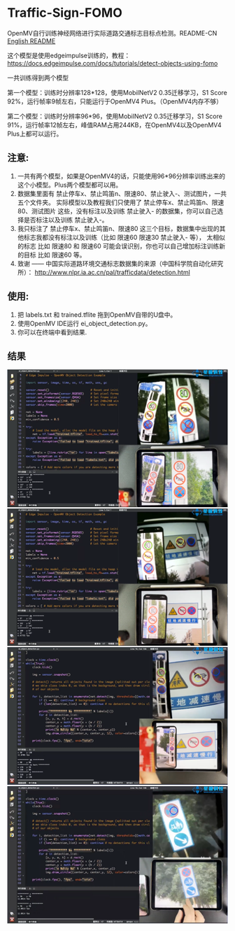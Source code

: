 # Traffic-Sign-FOMO
OpenMV自行训练神经网络进行实际道路交通标志目标点检测。README-CN
[English README](https://github.com/SingTown/Traffic-Sign-FOMO/blob/main/README.md)


这个模型是使用edgeimpulse训练的，教程：
https://docs.edgeimpulse.com/docs/tutorials/detect-objects-using-fomo


一共训练得到两个模型

第一个模型：训练时分辨率128*128，使用MobilNetV2 0.35迁移学习，S1 Score 92%，运行帧率9帧左右，只能运行于OpenMV4 Plus。（OpenMV4内存不够）

第二个模型：训练时分辨率96*96，使用MobilNetV2 0.35迁移学习，S1 Score 91%，运行帧率12帧左右，峰值RAM占用244KB，在OpenMV4以及OpenMV4 Plus上都可以运行。


## 注意:

1. 一共有两个模型，如果是OpenMV4的话，只能使用96*96分辨率训练出来的这个小模型。Plus两个模型都可以用。
2. 数据集里面有 禁止停车x、禁止鸣笛n、限速80、禁止驶入-、测试图片，一共五个文件夹。 实际模型以及教程我们只使用了 禁止停车x、禁止鸣笛n、限速80、测试图片 这些，没有标注以及训练 禁止驶入- 的数据集，你可以自己选择是否标注以及训练 禁止驶入-。
3. 我只标注了 禁止停车x、禁止鸣笛n、限速80 这三个目标，数据集中出现的其他标志我都没有标注以及训练（比如 限速60 限速30 禁止驶入- 等）， 太相似的标志 比如 限速80 和 限速60 可能会误识别，你也可以自己增加标注训练新的目标 比如 限速60 等。
4. 致谢 —— 中国实际道路环境交通标志数据集的来源（中国科学院自动化研究所）： http://www.nlpr.ia.ac.cn/pal/trafficdata/detection.html

## 使用:
1. 把 labels.txt 和 trained.tflite 拖到OpenMV自带的U盘中。
2. 使用OpenMV IDE运行 ei_object_detection.py。
3. 你可以在终端中看到结果.

## 结果
![test_128x128_0.35](https://github.com/SingTown/Traffic-Sign-FOMO/blob/main/result/128x128.png)
![test_128x128_0.35](https://github.com/SingTown/Traffic-Sign-FOMO/blob/main/result/128x128-2.png)
![test_96x96_0.35](https://github.com/SingTown/Traffic-Sign-FOMO/blob/main/result/96x96.png)
![test_96x96_0.35](https://github.com/SingTown/Traffic-Sign-FOMO/blob/main/result/96x96-2.png)
